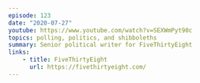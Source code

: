 ```yaml
---
episode: 123
date: "2020-07-27"
youtube: https://www.youtube.com/watch?v=SEXWmPyt90c
topics: polling, politics, and shibboleths
summary: Senior political writer for FiveThirtyEight
links:
    - title: FiveThirtyEight
      url: https://fivethirtyeight.com/
---
```


